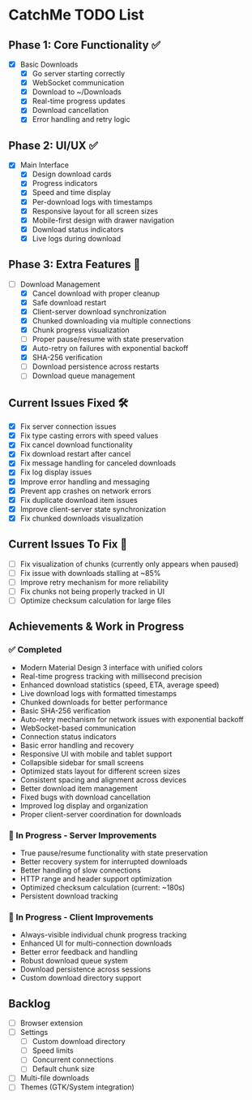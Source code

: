 # CatchMe TODO List

## Phase 1: Core Functionality ✅
- [x] Basic Downloads
  - [x] Go server starting correctly
  - [x] WebSocket communication
  - [x] Download to ~/Downloads
  - [x] Real-time progress updates
  - [x] Download cancellation
  - [x] Error handling and retry logic

## Phase 2: UI/UX ✅
- [x] Main Interface
  - [x] Design download cards
  - [x] Progress indicators
  - [x] Speed and time display
  - [x] Per-download logs with timestamps
  - [x] Responsive layout for all screen sizes
  - [x] Mobile-first design with drawer navigation
  - [x] Download status indicators
  - [x] Live logs during download

## Phase 3: Extra Features 🚧
- [ ] Download Management
  - [x] Cancel download with proper cleanup
  - [x] Safe download restart
  - [x] Client-server download synchronization
  - [x] Chunked downloading via multiple connections
  - [x] Chunk progress visualization
  - [ ] Proper pause/resume with state preservation
  - [x] Auto-retry on failures with exponential backoff
  - [x] SHA-256 verification
  - [ ] Download persistence across restarts
  - [ ] Download queue management

## Current Issues Fixed 🛠️
- [x] Fix server connection issues
- [x] Fix type casting errors with speed values
- [x] Fix cancel download functionality
- [x] Fix download restart after cancel
- [x] Fix message handling for canceled downloads
- [x] Fix log display issues
- [x] Improve error handling and messaging
- [x] Prevent app crashes on network errors
- [x] Fix duplicate download item issues
- [x] Improve client-server state synchronization
- [x] Fix chunked downloads visualization

## Current Issues To Fix 🔧
- [ ] Fix visualization of chunks (currently only appears when paused)
- [ ] Fix issue with downloads stalling at ~85%
- [ ] Improve retry mechanism for more reliability
- [ ] Fix chunks not being properly tracked in UI
- [ ] Optimize checksum calculation for large files

## Achievements & Work in Progress

### ✅ Completed
- Modern Material Design 3 interface with unified colors
- Real-time progress tracking with millisecond precision
- Enhanced download statistics (speed, ETA, average speed)
- Live download logs with formatted timestamps
- Chunked downloads for better performance
- Basic SHA-256 verification
- Auto-retry mechanism for network issues with exponential backoff
- WebSocket-based communication
- Connection status indicators
- Basic error handling and recovery
- Responsive UI with mobile and tablet support
- Collapsible sidebar for small screens
- Optimized stats layout for different screen sizes
- Consistent spacing and alignment across devices
- Better download item management
- Fixed bugs with download cancellation
- Improved log display and organization
- Proper client-server coordination for downloads

### 🚧 In Progress - Server Improvements
- True pause/resume functionality with state preservation
- Better recovery system for interrupted downloads
- Better handling of slow connections
- HTTP range and header support optimization
- Optimized checksum calculation (current: ~180s)
- Persistent download tracking

### 🚧 In Progress - Client Improvements
- Always-visible individual chunk progress tracking
- Enhanced UI for multi-connection downloads
- Better error feedback and handling
- Robust download queue system
- Download persistence across sessions
- Custom download directory support

## Backlog
- [ ] Browser extension
- [ ] Settings
  - [ ] Custom download directory
  - [ ] Speed limits
  - [ ] Concurrent connections
  - [ ] Default chunk size
- [ ] Multi-file downloads
- [ ] Themes (GTK/System integration)
